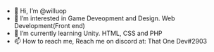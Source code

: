 - 👋 Hi, I’m @willuop
- 👀 I’m interested in Game Deveopment and Design. Web Development(Front end) 
- 🌱 I’m currently learning Unity. HTML, CSS and PHP
- 📫 How to reach me, Reach me on discord at: That One Dev#2903

